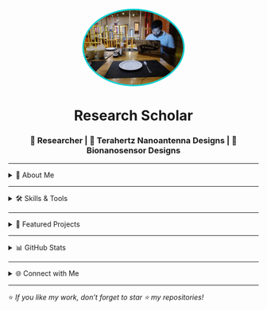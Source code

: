 <!-- Profile Picture -->
<p align="center">
  <img src="https://github.com/bsharan-lab/bsharan-lab.github.io/blob/main/Sharan.jpeg" alt="Bhagwati Sharan" width="200" style="border-radius:50%; border: 3px solid #00CED1;">
</p>

<h1 align="center"> Research Scholar
<h3 align="center">🔬 Researcher | 📡 Terahertz Nanoantenna Designs | 🧪 Bionanosensor Designs</h3>
</p>
  
---

<details>
<summary>🚀 About Me</summary>
<br>

- 🎓 Researcher in **Terahertz Antenna Design** & **Biosensors**  
- 💻 Passionate about **COMSOL**, **CST Studio**, **ADS**, and **HFSS**  
- 📚 Currently exploring **Deep Learning** for biomedical applications  
- ✨ Dedicated to merging **healthcare** and **technology** for impactful innovations  

</details>

---


<details>
<summary>🛠 Skills & Tools</summary>
<br>

**💻 Programming:** Python, MATLAB  
**🛰 Simulation Tools:** CST Studio, COMSOL Multiphysics, ADS Software, HFSS Software  
**📡 Technologies:** Antenna Design, Channel Modeling, Biosensing, SPR Sensors  

</details>

---


<details>
<summary>📂 Featured Projects</summary>
<br>

🔹 [**Terahertz SRR Biosensor for Cardiac Biomarker Detection**](https://github.com/yourusername/project-link)  
🔹 [**Surface Plasmon Resonance-Based Biosensor Simulation**](https://github.com/yourusername/project-link)  
🔹 [**MIMO Antenna Channel Capacity Analysis**](https://github.com/yourusername/project-link)  

</details>

---

<details>
<summary>📊 GitHub Stats</summary>
<br>

<p align="center">
  <img src="https://github-readme-stats.vercel.app/api?username=yourusername&show_icons=true&theme=radical&hide_border=true" alt="GitHub Stats">
  <img src="https://github-readme-stats.vercel.app/api/top-langs/?username=yourusername&layout=compact&theme=radical&hide_border=true" alt="Top Languages">
</p>

</details>

---

<details>
<summary>🌐 Connect with Me</summary>
<br>

<p align="center">
  <a href="https://linkedin.com/in/bhagwati-sharan"><img src="https://img.shields.io/badge/-LinkedIn-0077B5?style=for-the-badge&logo=Linkedin&logoColor=white" alt="LinkedIn"></a>
  <a href="mailto:bhagwati.sharan001@gmail.com"><img src="https://img.shields.io/badge/-Gmail-D14836?style=for-the-badge&logo=Gmail&logoColor=white" alt="Gmail"></a>
  <a href="mailto:bhagwati.sharan001@ieee.org"><img src="https://img.shields.io/badge/-IEEE-00629B?style=for-the-badge&logo=IEEE&logoColor=white" alt="IEEE Email"></a>
</p>

</details>

---

⭐ *If you like my work, don’t forget to star ⭐ my repositories!*

